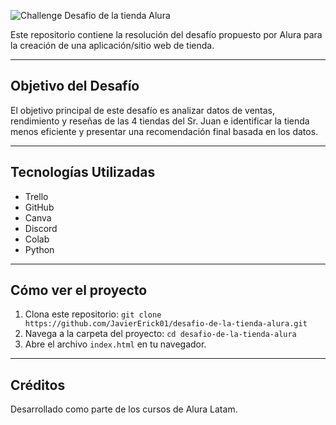 ![Challenge Desafio de la tienda Alura](https://github.com/user-attachments/assets/92426a33-e0f2-4793-a06e-36bd9d22bd1f)

Este repositorio contiene la resolución del desafío propuesto por Alura para la creación de una aplicación/sitio web de tienda.

---

## Objetivo del Desafío

El objetivo principal de este desafío es analizar datos de ventas, rendimiento y reseñas de las 4 tiendas del Sr. Juan e identificar la tienda menos eficiente y presentar una recomendación final basada en los datos.

---

## Tecnologías Utilizadas

* Trello
* GitHub
* Canva
* Discord
* Colab
* Python

---

## Cómo ver el proyecto

1.  Clona este repositorio: `git clone https://github.com/JavierErick01/desafio-de-la-tienda-alura.git`
2.  Navega a la carpeta del proyecto: `cd desafio-de-la-tienda-alura`
3.  Abre el archivo `index.html` en tu navegador.

---

## Créditos

Desarrollado como parte de los cursos de Alura Latam.
